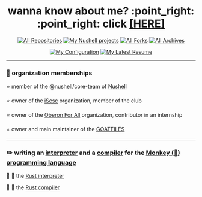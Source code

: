 <h1 align="center">
    wanna know about me? :point_right: :point_right: click <a href="https://amtoine.github.io/about">[HERE]</a>
</h1>

<p align="center">
  <a href="https://github.com/amtoine?tab=repositories&q=is%3Apublic&type=source&language=&sort=stargazers"><img alt="All Repositories" title="All Repositories" src="https://custom-icon-badges.demolab.com/badge/-My%20Repos-90c01c?style=for-the-badge&logoColor=white&logo=repo"/></a>
  <a href="https://github.com/amtoine?tab=repositories&q=is%3Apublic+nushell&type=source&language=&sort=stargazers"><img alt="My Nushell projects" title="My Nushell projects" src="https://custom-icon-badges.demolab.com/badge/-My%20Nushell%20Projects-fc5aad?style=for-the-badge&logoColor=black&logo=shell"/></a>
  <a href="https://github.com/amtoine?tab=repositories&q=is%3Apublic&type=fork&language=&sort=stargazers"><img alt="All Forks" title="All Forks" src="https://custom-icon-badges.demolab.com/badge/-My%20Forks-1F222E?style=for-the-badge&logoColor=white&logo=fork"/></a>
  <a href="https://github.com/amtoine?tab=repositories&q=is%3Apublic&type=archived&language=&sort=stargazers"><img alt="All Archives" title="All Archives" src="https://custom-icon-badges.demolab.com/badge/-My%20Archives-b98659?style=for-the-badge&logoColor=black&logo=archive"/></a>
</p>

<p align="center">
  <a href="https://github.com/amtoine?tab=repositories&q=is%3Apublic+config&type=source&language=&sort=stargazers"><img alt="My Configuration" title="My Configuration" src="https://custom-icon-badges.demolab.com/badge/-My%20Configuration-cccc00?style=for-the-badge&logoColor=black&logo=gear"/></a>
  <a href="https://github.com/amtoine/resume/releases/latest"><img alt="My Latest Resume" title="My Latest Resume" src="https://custom-icon-badges.demolab.com/badge/-My%20Latest%20Resume-cccccc?style=for-the-badge&logoColor=black&logo=note"/></a>
</p>

---

### :link: organization memberships

:star: member of the @nushell/core-team of [Nushell](https://github.com/nushell)

:star: owner of the [iScsc](https://github.com/iScsc) organization, member of the club

:star: owner of the [Oberon For All](https://github.com/oberonforall) organization, contributor in an internship

:star: owner and main maintainer of the [GOATFILES](https://github.com/goatfiles)

---

### :pencil2: writing an [interpreter](https://interpreterbook.com/) and a [compiler](https://compilerbook.com/) for the [Monkey (:see_no_evil:) programming language](https://monkeylang.org/#what-is-monkey)

:construction: :crab: the [Rust interpreter](https://github.com/amtoine/monkey-interpreter-rs)

:construction: :crab: the [Rust compiler](https://github.com/amtoine/monkey-compiler-rs)
